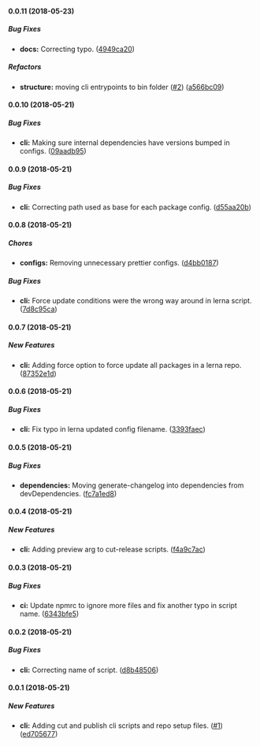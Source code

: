 #### 0.0.11 (2018-05-23)

##### Bug Fixes

* **docs:**  Correcting typo. ([4949ca20](https://github.com/dylanaubrey/component-library/commit/4949ca2004739bd7e38ac8e183ef00e7eae98f0c))

##### Refactors

* **structure:**  moving cli entrypoints to bin folder ([#2](https://github.com/dylanaubrey/component-library/pull/2)) ([a566bc09](https://github.com/dylanaubrey/component-library/commit/a566bc09b5c8daed5f2c400fcddd964c322398d8))

#### 0.0.10 (2018-05-21)

##### Bug Fixes

* **cli:**  Making sure internal dependencies have versions bumped in configs. ([09aadb95](https://github.com/dylanaubrey/component-library/commit/09aadb95f5fa688cd793b64e00ff6b02baad1ba8))

#### 0.0.9 (2018-05-21)

##### Bug Fixes

* **cli:**  Correcting path used as base for each package config. ([d55aa20b](https://github.com/dylanaubrey/component-library/commit/d55aa20b91ed066302028d8efea4536052065623))

#### 0.0.8 (2018-05-21)

##### Chores

* **configs:**  Removing unnecessary prettier configs. ([d4bb0187](https://github.com/dylanaubrey/component-library/commit/d4bb0187100555a08a02fe05b39efc740c8cb524))

##### Bug Fixes

* **cli:**  Force update conditions were the wrong way around in lerna script. ([7d8c95ca](https://github.com/dylanaubrey/component-library/commit/7d8c95ca1f9610b8351881caf1c78a29786f760d))

#### 0.0.7 (2018-05-21)

##### New Features

* **cli:**  Adding force option to force update all packages in a lerna repo. ([87352e1d](https://github.com/dylanaubrey/component-library/commit/87352e1dd35367479c4873366474c5f97a26295f))

#### 0.0.6 (2018-05-21)

##### Bug Fixes

* **cli:**  Fix typo in lerna updated config filename. ([3393faec](https://github.com/dylanaubrey/component-library/commit/3393faecb83d1c8b16fa49668a1bde97cbb45df0))

#### 0.0.5 (2018-05-21)

##### Bug Fixes

* **dependencies:**  Moving generate-changelog into dependencies from devDependencies. ([fc7a1ed8](https://github.com/dylanaubrey/component-library/commit/fc7a1ed8842f1e6892fba15caf5c4a98927bc71a))

#### 0.0.4 (2018-05-21)

##### New Features

* **cli:**  Adding preview arg to cut-release scripts. ([f4a9c7ac](https://github.com/dylanaubrey/component-library/commit/f4a9c7acfbc528b294dd5871c4667dd866b9fcb0))

#### 0.0.3 (2018-05-21)

##### Bug Fixes

* **ci:**  Update npmrc to ignore more files and fix another typo in script name. ([6343bfe5](https://github.com/dylanaubrey/component-library/commit/6343bfe52dabcc6c967e2016acda7534eae8c7b2))

#### 0.0.2 (2018-05-21)

##### Bug Fixes

* **cli:**  Correcting name of script. ([d8b48506](https://github.com/dylanaubrey/component-library/commit/d8b48506f11801d0ec5d383d0e3e63771c20c0e5))

#### 0.0.1 (2018-05-21)

##### New Features

* **cli:**  Adding cut and publish cli scripts and repo setup files. ([#1](https://github.com/dylanaubrey/component-library/pull/1)) ([ed705677](https://github.com/dylanaubrey/component-library/commit/ed7056770e932df12567bc218c84f1039e68cf78))

